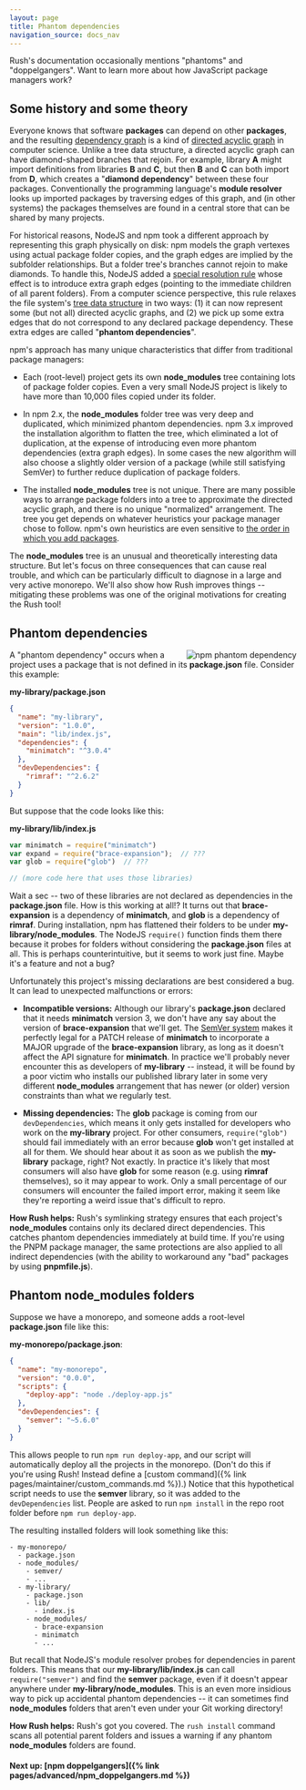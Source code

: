 ```yaml
---
layout: page
title: Phantom dependencies
navigation_source: docs_nav
---
```


Rush's documentation occasionally mentions "phantoms" and "doppelgangers".
Want to learn more about how JavaScript package managers work?


## Some history and some theory

Everyone knows that software **packages** can depend on other **packages**, and the resulting
[dependency graph](https://en.wikipedia.org/wiki/Dependency_graph) is a kind of
[directed acyclic graph](https://en.wikipedia.org/wiki/Directed_acyclic_graph)
in computer science.  Unlike a tree data structure, a directed acyclic graph can have
diamond-shaped branches that rejoin.  For example, library **A** might import definitions from
libraries **B** and **C**, but then **B** and **C** can both import from **D**, which creates
a "**diamond dependency**" between these four packages.  Conventionally the programming language's
**module resolver** looks up imported packages by traversing edges of this graph, and
(in other systems) the packages themselves are found in a central store that can be shared by many projects.

For historical reasons, NodeJS and npm took a different approach by representing this graph physically on disk:
npm models the graph vertexes using actual package folder copies, and the graph edges are implied by the
subfolder relationships.  But a folder tree's branches cannot rejoin to make diamonds.
To handle this, NodeJS added a [special resolution rule](https://nodejs.org/api/modules.html#modules_all_together)
whose effect is to introduce extra graph edges (pointing to the immediate children of all parent folders).
From a computer science perspective, this rule relaxes the file system's
[tree data structure](https://en.wikipedia.org/wiki/Tree_(data_structure)) in two ways:
(1) it can now represent some (but not all) directed acyclic graphs, and (2) we pick up some
extra edges that do not correspond to any declared package dependency.  These extra edges are called
"**phantom dependencies**".

npm's approach has many unique characteristics that differ from traditional package managers:

- Each (root-level) project gets its own **node_modules** tree containing lots of package folder copies.
  Even a very small NodeJS project is likely to have more than 10,000 files copied under its folder.

- In npm 2.x, the **node_modules** folder tree was very deep and duplicated, which minimized phantom dependencies.
  npm 3.x improved the installation algorithm to flatten the tree, which eliminated a lot of duplication, at the
  expense of introducing even more phantom dependencies (extra graph edges).  In some cases the new algorithm will
  also choose a slightly older version of a package (while still satisfying SemVer) to further reduce duplication
  of package folders.

- The installed **node_modules** tree is not unique.  There are many possible ways to arrange
  package folders into a tree to approximate the directed acyclic graph, and there is no
  unique "normalized" arrangement.  The tree you get depends on whatever heuristics your
  package manager chose to follow.  npm's own heuristics are even sensitive to
  [the order in which you add packages](http://npm.github.io/how-npm-works-docs/npm3/non-determinism.html).


The **node_modules** tree is an unusual and theoretically interesting data structure.
But let's focus on three consequences that can cause real trouble, and which can be particularly
difficult to diagnose in a large and very active monorepo.  We'll also show how Rush improves
things -- mitigating these problems was one of the original motivations for creating the Rush tool!


## Phantom dependencies
<img src="/images/home/card-phantom.svg" style="float: right; padding-left: 30px" alt="npm phantom dependency" />

A "phantom dependency" occurs when a project uses a package that is not defined
in its **package.json** file.  Consider this example:

**my-library/package.json**
```json
{
  "name": "my-library",
  "version": "1.0.0",
  "main": "lib/index.js",
  "dependencies": {
    "minimatch": "^3.0.4"
  },
  "devDependencies": {
    "rimraf": "^2.6.2"
  }
}
```

But suppose that the code looks like this:

**my-library/lib/index.js**
```javascript
var minimatch = require("minimatch")
var expand = require("brace-expansion");  // ???
var glob = require("glob")  // ???

// (more code here that uses those libraries)
```

Wait a sec -- two of these libraries are not declared as dependencies
in the **package.json** file.  How is this working at all!?  It turns out that
**brace-expansion** is a dependency of **minimatch**, and **glob** is a dependency
of **rimraf**.  During installation, npm has flattened their folders to be under
**my-library/node_modules**.  The NodeJS `require()` function finds them there
because it probes for folders without considering the **package.json** files at all.
This is perhaps counterintuitive, but it seems to work just fine.  Maybe it's a
feature and not a bug?

Unfortunately this project's missing declarations are best considered a bug.
It can lead to unexpected malfunctions or errors:

- **Incompatible versions:**  Although our library's **package.json** declared that
  it needs **minimatch** version 3, we don't have any say about the version
  of **brace-expansion** that we'll get.  The [SemVer system](https://semver.org/) makes
  it perfectly legal for a PATCH release of **minimatch** to incorporate a MAJOR upgrade of
  the **brace-expansion** library, as long as it doesn't affect the API signature
  for **minimatch**.  In practice we'll probably never encounter this as developers of
  **my-library** -- instead, it will be found by a poor victim who installs our published
  library later in some very different **node_modules** arrangement that has newer (or older)
  version constraints than what we regularly test.

- **Missing dependencies:**  The **glob** package is coming from our `devDependencies`, which
  means it only gets installed for developers who work on the **my-library** project.
  For other consumers, `require("glob")` should fail immediately with an error because **glob**
  won't get installed at all for them.  We should hear about it as soon as we publish
  the **my-library** package, right?  Not exactly.  In practice it's likely that most consumers
  will also have **glob** for some reason (e.g. using **rimraf** themselves),
  so it may appear to work.  Only a small percentage of our consumers will encounter the
  failed import error, making it seem like they're reporting a weird issue that's difficult to repro.

**How Rush helps:** Rush's symlinking strategy ensures that each project's **node_modules**
contains only its declared direct dependencies.  This catches phantom dependencies
immediately at build time.  If you're using the PNPM package manager, the same protections
are also applied to all indirect dependencies (with the ability to workaround any "bad" packages
by using **pnpmfile.js**).


## Phantom node_modules folders

Suppose we have a monorepo, and someone adds a root-level **package.json** file
like this:

**my-monorepo/package.json**:
```json
{
  "name": "my-monorepo",
  "version": "0.0.0",
  "scripts": {
    "deploy-app": "node ./deploy-app.js"
  },
  "devDependencies": {
    "semver": "~5.6.0"
  }
}
```

This allows people to run `npm run deploy-app`, and our script will automatically deploy all the projects
in the monorepo.  (Don't do this if you're using Rush! Instead define a
[custom command]({% link pages/maintainer/custom_commands.md %}).)  Notice that this hypothetical script
needs to use the **semver** library, so it was added to the `devDependencies` list.  People are asked to
run `npm install` in the repo root folder before `npm run deploy-app`.

The resulting installed folders will look something like this:

```
- my-monorepo/
  - package.json
  - node_modules/
    - semver/
    - ...
  - my-library/
    - package.json
    - lib/
      - index.js
    - node_modules/
      - brace-expansion
      - minimatch
      - ...
```

But recall that NodeJS's module resolver probes for dependencies in parent folders.
This means that our **my-library/lib/index.js** can call `require("semver")` and find
the **semver** package, even if it doesn't appear anywhere under **my-library/node_modules**.
This is an even more insidious way to pick up accidental phantom dependencies -- it can
sometimes find **node_modules** folders that aren't even under your Git working directory!

**How Rush helps:** Rush's got you covered.  The `rush install` command scans all
potential parent folders and issues a warning if any phantom **node_modules** folders
are found.


#### Next up: [npm doppelgangers]({% link pages/advanced/npm_doppelgangers.md %})
